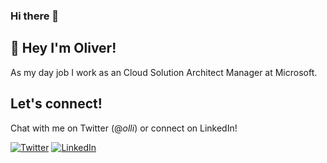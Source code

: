 ### Hi there 👋

## 👋 Hey I'm Oliver! 

As my day job I work as an Cloud Solution Architect Manager at Microsoft.

## Let's connect!

Chat with me on Twitter (@_olli_) or connect on LinkedIn!
<p align="left">
	<a href="https://twitter.com/_olli_"><img src="https://img.shields.io/twitter/follow/_olli_?label=Twitter&style=social" alt="Twitter"></a>
	<a href="https://www.linkedin.com/in/oliverlohmann"><img src="https://img.shields.io/badge/LinkedIn--_.svg?style=social&logo=linkedin" alt="LinkedIn"></a>
</p>

<!--
**olohmann/olohmann** is a ✨ _special_ ✨ repository because its `README.md` (this file) appears on your GitHub profile.

Here are some ideas to get you started:

- 🔭 I’m currently working on ...
- 🌱 I’m currently learning ...
- 👯 I’m looking to collaborate on ...
- 🤔 I’m looking for help with ...
- 💬 Ask me about ...
- 📫 How to reach me: ...
- 😄 Pronouns: ...
- ⚡ Fun fact: ...
-->
